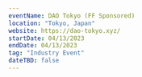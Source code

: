 ```yaml
---
eventName: DAO Tokyo (FF Sponsored)
location: "Tokyo, Japan"
website: https://dao-tokyo.xyz/
startDate: 04/13/2023
endDate: 04/13/2023
tag: "Industry Event"
dateTBD: false
---
```

